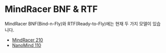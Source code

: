 # MindRacer BNF & RTF

MindRacer BNF(Bind-n-Fly)와 RTF(Ready-to-Fly)에는 현재 두 가지 모델이 있습니다.

* [MindRacer 210](../complete_vehicles/mindracer210.md)
* [NanoMind 110 ](../complete_vehicles/nanomind110.md)
